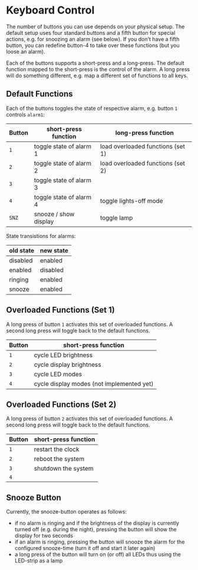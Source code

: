 Keyboard Control
================

The number of buttons you can use depends on your physical setup. The default
setup uses four standard buttons and a fifth button for special actions, e.g.
for snoozing an alarm (see below). If you don't have a fifth button, you
can redefine button-4 to take over these functions (but you loose an alarm).

Each of the buttons supports a short-press and a long-press. The default
function mapped to the short-press is the control of the alarm. A long
press will do something different, e.g. map a different set of functions
to all keys. 


Default Functions
-----------------

Each of the buttons toggles the state of respective alarm, e.g. button `1`
controls `alarm1`:

| Button | short-press function     | long-press function               |
|--------|--------------------------|-----------------------------------|
| `1`    | toggle state of alarm 1  | load overloaded functions (set 1) |
| `2`    | toggle state of alarm 2  | load overloaded functions (set 2) |
| `3`    | toggle state of alarm 3  |                                   |
| `4`    | toggle state of alarm 4  | toggle lights-off mode            |
| `SNZ`  | snooze / show display    | toggle lamp                       |

State transistions for alarms:

| old state | new state |
|-----------|-----------|
| disabled  | enabled   |
| enabled   | disabled  |
| ringing   | enabled   |
| snooze    | enabled   |


Overloaded Functions (Set 1)
----------------------------

A long press of button `1` activates this set of overloaded functions.
A second long press will toggle back to the default functions.


| Button | short-press function                      |
|--------|-------------------------------------------|
| `1`    | cycle LED brightness                      |
| `2`    | cycle display brightness                  |
| `3`    | cycle LED modes                           |
| `4`    | cycle display modes (not implemented yet) |


Overloaded Functions (Set 2)
----------------------------

A long press of button `2` activates this set of overloaded functions.
A second long press will toggle back to the default functions.


| Button | short-press function     |
|--------|--------------------------|
| `1`    | restart the clock        |
| `2`    | reboot the system        |
| `3`    | shutdown the system      |
| `4`    |                          |


Snooze Button
-------------

Currently, the snooze-button operates as follows:

  - if no alarm is ringing and if the brightness of the display
    is currently turned off (e.g. during the night), pressing the button
    will show the display for two seconds
  - if an alarm is ringing, pressing the button will snooze the alarm
    for the configured snooze-time (turn it off and start it later again)
  - a long press of the button will turn on (or off) all LEDs thus using
    the LED-strip as a lamp
